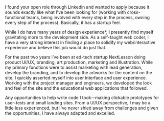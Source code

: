 


I found your open role through Linkedin and wanted to apply because it sounds exactly like what I've been looking for (working with cross-functional teams, being involved with every step in the process, owning every step of the process). Basically, it has a startup feel.

While I do have many years of design experience<span class='tooltip' title='marketing and production'>*</span>, I presently find myself gravitating more to the development side. As a self-taught web coder, I have a very strong interest in finding a place to solidify my web/interactive experience and believe this job would do just that.

For the past two years I’ve been at ed-tech startup NextLesson doing product UI/UX, branding, art production, marketing and illustration. While my primary functions were to assist marketing with lead generation, develop the branding, and to develop the artworks for the content on the site, I quickly asserted myself into user interface and user experience. Working with the project manager and engineers, we developed the look and feel of the site and the educational web applications that followed.

Any opportunities to help write code I took—making clickable prototypes for user-tests and small landing sites. From a UI/UX perspective, I may be a little less experienced, but I've never shied away from challenges and given the opportunities, I have always adapted and excelled.

<!--
========================
#Designer
##Science Exchange

###You are:

* A self-driven, detail-oriented designer who is eager to help us achieve our mission.
* Love working with small, iterative, cross-functional teams to design great user experiences.
* Enjoy being involved in every step of the process, from concept to release.
* Able to navigate the fine line between game changing ideas and startup execution timelines.
* Willing to work with end-users to understand their unique challenges, research solutions, create flows and mockups, and design UI and graphics.
* Want to change the way science and research are conducted.

###Responsibilities

* Own big design projects, from concept to iteration to implementation
* Collaborate cross-functionally to generate and iterate on features and workflows
* Conduct usability testing and make design inferences from user data
* Quickly iterate with Product and Engineering to ship high-quality features
* Wireframe, mock and prototype designs and create final, polished UI assets

###Requirements

* BS/BA in Art, HCI, Design, or CS, or commensurate professional experience
* 2+ years of design and interactive work experience
* A solid design background with an obsessive eye for visual and interaction details
* Experience designing responsive web apps in a fast-paced, iterative environment
* Analytical mind-set with the ability to take on complex design challenges
* Excellent communication skills and the ability to give and take feedback
* Self-motivated and able to efficiently run projects without close supervision
* Desire to stay on top of the latest trends, best practices, and design tools
* Experience with usability testing and web analytics tools such as Google Analytics
* Front-end development experience working with HTML, CSS, and JavaScript
* Illustration and/or icon design skills-->